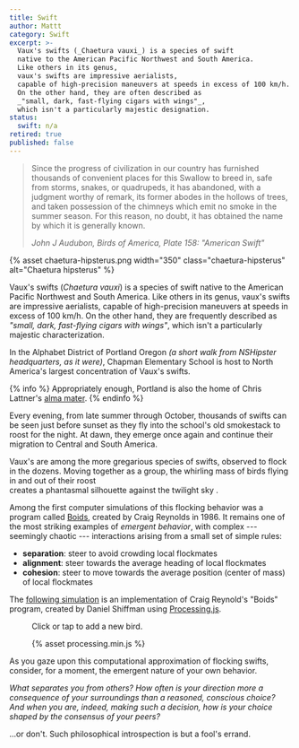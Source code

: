 ```yaml
---
title: Swift
author: Mattt
category: Swift
excerpt: >-
  Vaux's swifts (_Chaetura vauxi_) is a species of swift
  native to the American Pacific Northwest and South America.
  Like others in its genus,
  vaux's swifts are impressive aerialists,
  capable of high-precision maneuvers at speeds in excess of 100 km/h.
  On the other hand, they are often described as
  _"small, dark, fast-flying cigars with wings"_,
  which isn't a particularly majestic designation.
status:
  swift: n/a
retired: true
published: false
---
```


> Since the progress of civilization in our country
> has furnished thousands of convenient places for this Swallow to breed in,
> safe from storms, snakes, or quadrupeds,
> it has abandoned, with a judgment worthy of remark,
> its former abodes in the hollows of trees,
> and taken possession of the chimneys which emit no smoke in the summer season.
> For this reason, no doubt,
> it has obtained the name by which it is generally known.
>
> <cite>John J Audubon, _Birds of America_, Plate 158: "American Swift"</cite>

{% asset chaetura-hipsterus.png width="350" class="chaetura-hipsterus" alt="Chaetura hipsterus" %}

Vaux's swifts (_Chaetura vauxi_) is a species of swift
native to the American Pacific Northwest and South America.
Like others in its genus,
vaux's swifts are impressive aerialists,
capable of high-precision maneuvers at speeds in excess of 100 km/h.
On the other hand, they are frequently described as
_"small, dark, fast-flying cigars with wings"_,
which isn't a particularly majestic characterization.

In the Alphabet District of Portland Oregon
_(a short walk from NSHipster headquarters, as it were)_,
Chapman Elementary School
is host to North America's largest concentration of Vaux's swifts.

{% info %}
Appropriately enough,
Portland is also the home of Chris Lattner's
[alma mater](upcs).
{% endinfo %}

Every evening, from late summer through October,
thousands of swifts can be seen just before sunset
as they fly into the school's old smokestack to roost for the night.
At dawn, they emerge once again
and continue their migration to Central and South America.

Vaux's are among the more gregarious species of swifts,
observed to flock in the dozens.
Moving together as a group,
the whirling mass of birds flying in and out of their roost  
creates a phantasmal silhouette against the twilight sky .

Among the first computer simulations of this flocking behavior
was a program called [Boids](https://en.wikipedia.org/wiki/Boids),
created by Craig Reynolds in 1986.
It remains one of the most striking examples of <dfn>emergent behavior</dfn>,
with complex --- seemingly chaotic --- interactions
arising from a small set of simple rules:

- **separation**:
  steer to avoid crowding local flockmates
- **alignment**:
  steer towards the average heading of local flockmates
- **cohesion**:
  steer to move towards the average position
  (center of mass) of local flockmates

The [following simulation][flocking]
is an implementation of Craig Reynold's "Boids" program,
created by Daniel Shiffman using [Processing.js](http://processingjs.org).

<figure id="boids">

<figcaption>Click or tap to add a new bird.</figcaption>

{% asset processing.min.js %}

<script type="application/processing">
Flock flock;
void setup() {
  size(860,400);
  colorMode(RGB,255,255,255,100);
  flock = new Flock();
  // Add an initial set of boids into the system
  for (int i = 0; i < 20; i++) {
    flock.addBoid(new Boid(new Vector3D(width/2,height/2),2.0f,0.05f));
  }
  smooth();
}
void draw() {
  background(100);
  flock.run();
}
// Add a new boid into the System
void mousePressed() {
  flock.addBoid(new Boid(new Vector3D(mouseX,mouseY),2.0f,0.05f));
}
class Flock {
  ArrayList boids; // An arraylist for all the boids
  Flock() {
    boids = new ArrayList(); // Initialize the arraylist
  }
  void run() {
    for (int i = 0; i < boids.size(); i++) {
      Boid b = (Boid) boids.get(i);  
      b.run(boids);  // Passing the entire list of boids to each boid individually
    }
  }
  void addBoid(Boid b) {
    boids.add(b);
  }
}
class Boid {
  Vector3D loc;
  Vector3D vel;
  Vector3D acc;
  float r;
  float maxforce;    // Maximum steering force
  float maxspeed;    // Maximum speed
  Boid(Vector3D l, float ms, float mf) {
    acc = new Vector3D(0,0);
    vel = new Vector3D(random(-1,1),random(-1,1));
    loc = l.copy();
    r = 2.0f;
    maxspeed = ms;
    maxforce = mf;
  }
  
  void run(ArrayList boids) {
    flock(boids);
    update();
    borders();
    render();
  }
  // We accumulate a new acceleration each time based on three rules
  void flock(ArrayList boids) {
    Vector3D sep = separate(boids);   // Separation
    Vector3D ali = align(boids);      // Alignment
    Vector3D coh = cohesion(boids);   // Cohesion
    // Arbitrarily weight these forces
    sep.mult(2.0f);
    ali.mult(1.0f);
    coh.mult(1.0f);
    // Add the force vectors to acceleration
    acc.add(sep);
    acc.add(ali);
    acc.add(coh);
  }
  
  // Method to update location
  void update() {
    // Update velocity
    vel.add(acc);
    // Limit speed
    vel.limit(maxspeed);
    loc.add(vel);
    // Reset accelertion to 0 each cycle
    acc.setXYZ(0,0,0);
  }
  void seek(Vector3D target) {
    acc.add(steer(target,false));
  }
 
  void arrive(Vector3D target) {
    acc.add(steer(target,true));
  }
  // A method that calculates a steering vector towards a target
  // Takes a second argument, if true, it slows down as it approaches the target
  Vector3D steer(Vector3D target, boolean slowdown) {
    Vector3D steer;  // The steering vector
    Vector3D desired = target.sub(target,loc);  // A vector pointing from the location to the target
    float d = desired.magnitude(); // Distance from the target is the magnitude of the vector
    // If the distance is greater than 0, calc steering (otherwise return zero vector)
    if (d > 0) {
      // Normalize desired
      desired.normalize();
      // Two options for desired vector magnitude (1 -- based on distance, 2 -- maxspeed)
      if ((slowdown) && (d < 100.0f)) desired.mult(maxspeed*(d/100.0f)); // This damping is somewhat arbitrary
      else desired.mult(maxspeed);
      // Steering = Desired minus Velocity
      steer = target.sub(desired,vel);
      steer.limit(maxforce);  // Limit to maximum steering force
    } else {
      steer = new Vector3D(0,0);
    }
    return steer;
  }
  
  void render() {
    // Draw a triangle rotated in the direction of velocity
    float theta = vel.heading2D() + radians(90);
    fill(200);
    stroke(255);
    pushMatrix();
    translate(loc.x,loc.y);
    rotate(theta);
    beginShape(TRIANGLES);
    vertex(0, -r*2);
    vertex(-r, r*2);
    vertex(r, r*2);
    endShape();
    popMatrix();
  }
  
  // Wraparound
  void borders() {
    if (loc.x < -r) loc.x = width+r;
    if (loc.y < -r) loc.y = height+r;
    if (loc.x > width+r) loc.x = -r;
    if (loc.y > height+r) loc.y = -r;
  }
  // Separation
  // Method checks for nearby boids and steers away
  Vector3D separate (ArrayList boids) {
    float desiredseparation = 25.0f;
    Vector3D sum = new Vector3D(0,0,0);
    int count = 0;
    // For every boid in the system, check if it's too close
    for (int i = 0 ; i < boids.size(); i++) {
      Boid other = (Boid) boids.get(i);
      float d = loc.distance(loc,other.loc);
      // If the distance is greater than 0 and less than an arbitrary amount (0 when you are yourself)
      if ((d > 0) && (d < desiredseparation)) {
        // Calculate vector pointing away from neighbor
        Vector3D diff = loc.sub(loc,other.loc);
        diff.normalize();
        diff.div(d);        // Weight by distance
        sum.add(diff);
        count++;            // Keep track of how many
      }
    }
    // Average -- divide by how many
    if (count > 0) {
      sum.div((float)count);
    }
    return sum;
  }
  
  // Alignment
  // For every nearby boid in the system, calculate the average velocity
  Vector3D align (ArrayList boids) {
    float neighbordist = 50.0f;
    Vector3D sum = new Vector3D(0,0,0);
    int count = 0;
    for (int i = 0 ; i < boids.size(); i++) {
      Boid other = (Boid) boids.get(i);
      float d = loc.distance(loc,other.loc);
      if ((d > 0) && (d < neighbordist)) {
        sum.add(other.vel);
        count++;
      }
    }
    if (count > 0) {
      sum.div((float)count);
      sum.limit(maxforce);
    }
    return sum;
  }
  // Cohesion
  // For the average location (i.e. center) of all nearby boids, calculate steering vector towards that location
  Vector3D cohesion (ArrayList boids) {
    float neighbordist = 50.0f;
    Vector3D sum = new Vector3D(0,0,0);   // Start with empty vector to accumulate all locations
    int count = 0;
    for (int i = 0 ; i < boids.size(); i++) {
      Boid other = (Boid) boids.get(i);
      float d = loc.distance(loc,other.loc);
      if ((d > 0) && (d < neighbordist)) {
        sum.add(other.loc); // Add location
        count++;
      }
    }
    if (count > 0) {
      sum.div((float)count);
      return steer(sum,false);  // Steer towards the location
    }
    return sum;
  }
}
// Simple Vector3D Class 
static class Vector3D {
  float x;
  float y;
  float z;
  Vector3D(float x_, float y_, float z_) {
    x = x_; y = y_; z = z_;
  }
  Vector3D(float x_, float y_) {
    x = x_; y = y_; z = 0f;
  }
  
  Vector3D() {
    x = 0f; y = 0f; z = 0f;
  }
  void setX(float x_) {
    x = x_;
  }
  void setY(float y_) {
    y = y_;
  }
  void setZ(float z_) {
    z = z_;
  }
  
  void setXY(float x_, float y_) {
    x = x_;
    y = y_;
  }
  
  void setXYZ(float x_, float y_, float z_) {
    x = x_;
    y = y_;
    z = z_;
  }
  void setXYZ(Vector3D v) {
    x = v.x;
    y = v.y;
    z = v.z;
  }
  
  float magnitude() {
    return (float) Math.sqrt(x*x + y*y + z*z);
  }
  Vector3D copy() {
    return new Vector3D(x,y,z);
  }
  Vector3D copy(Vector3D v) {
    return new Vector3D(v.x, v.y,v.z);
  }
  
  void add(Vector3D v) {
    x += v.x;
    y += v.y;
    z += v.z;
  }
  void sub(Vector3D v) {
    x -= v.x;
    y -= v.y;
    z -= v.z;
  }
  void mult(float n) {
    x *= n;
    y *= n;
    z *= n;
  }
  void div(float n) {
    x /= n;
    y /= n;
    z /= n;
  }
  void normalize() {
    float m = magnitude();
    if (m > 0) {
       div(m);
    }
  }
  void limit(float max) {
    if (magnitude() > max) {
      normalize();
      mult(max);
    }
  }
  float heading2D() {
    float angle = (float) Math.atan2(-y, x);
    return -1*angle;
  }
  Vector3D add(Vector3D v1, Vector3D v2) {
    Vector3D v = new Vector3D(v1.x + v2.x,v1.y + v2.y, v1.z + v2.z);
    return v;
  }
  Vector3D sub(Vector3D v1, Vector3D v2) {
    Vector3D v = new Vector3D(v1.x - v2.x,v1.y - v2.y,v1.z - v2.z);
    return v;
  }
  Vector3D div(Vector3D v1, float n) {
    Vector3D v = new Vector3D(v1.x/n,v1.y/n,v1.z/n);
    return v;
  }
  Vector3D mult(Vector3D v1, float n) {
    Vector3D v = new Vector3D(v1.x*n,v1.y*n,v1.z*n);
    return v;
  }
  float distance (Vector3D v1, Vector3D v2) {
    float dx = v1.x - v2.x;
    float dy = v1.y - v2.y;
    float dz = v1.z - v2.z;
    return (float) Math.sqrt(dx*dx + dy*dy + dz*dz);
  }
}

</script>

<canvas width="860" height="400" tabindex="0" id="__processing0" class="processing-sketch" style="image-rendering: optimizeQuality !important;"></canvas>

</figure>

As you gaze upon this computational approximation of flocking swifts,
consider, for a moment, the emergent nature of your own behavior.

_What separates you from others?
How often is your direction more a consequence of your surroundings
than a reasoned, conscious choice?
And when you are, indeed, making such a decision,
how is your choice shaped by the consensus of your peers?_

...or don't.
Such philosophical introspection is but a fool's errand.

[flocking]: http://processingjs.org/learning/topic/flocking/
[upcs]: https://engineering.up.edu/abet-accredited-undergraduate-programs/computer-science.html
